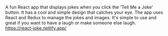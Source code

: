 A fun React app that displays jokes when you click the 'Tell Me a Joke' button.
It has a cool and simple design that catches your eye.
The app uses React and Redux to manage the jokes and images. It's simple to use and great if you want to have a laugh or make someone else laugh.
https://react-joke.netlify.app/